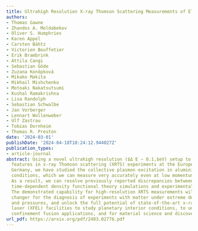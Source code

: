 ```yaml
---
title: Ultrahigh Resolution X-ray Thomson Scattering Measurements of Electronic Structures
authors:
- Thomas Gawne
- Zhandos A. Moldabekov
- Oliver S. Humphries
- Karen Appel
- Carsten Bähtz
- Victorien Bouffetier
- Erik Brambrink
- Attila Cangi
- Sebastian Göde
- Zuzana Konôpková
- Mikako Makita
- Mikhail Mishchenko
- Motoaki Nakatsutsumi
- Kushal Ramakrishna
- Lisa Randolph
- Sebastian Schwalbe
- Jan Vorberger
- Lennart Wollenweber
- Ulf Zastrau
- Tobias Dornheim
- Thomas R. Preston
date: '2024-03-01'
publishDate: '2024-04-18T18:24:12.944027Z'
publication_types:
- article-journal
abstract: Using a novel ultrahigh resolution ($Δ E ∼ 0.1,$eV) setup to measure electronic
  features in x-ray Thomson scattering (XRTS) experiments at the European XFEL in
  Germany, we have studied the collective plasmon excitation in aluminium at ambient
  conditions, which we can measure very accurately even at low momentum transfers.
  As a result, we can resolve previously reported discrepancies between ab initio
  time-dependent density functional theory simulations and experimental observations.
  The demonstrated capability for high-resolution XRTS measurements will be a game
  changer for the diagnosis of experiments with matter under extreme densities, temperatures,
  and pressures, and unlock the full potential of state-of-the-art x-ray free electron
  laser (XFEL) facilities to study planetary interior conditions, to understand inertial
  confinement fusion applications, and for material science and discovery.
url_pdf: https://arxiv.org/pdf/2403.02776.pdf
---
```

